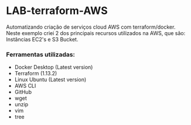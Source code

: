 # LAB-terraform-AWS
Automatizando criação de serviços cloud AWS com terraform/docker. Neste exemplo criei 2 dos principais recursos utilizados
na AWS, que são: Instâncias EC2's e S3 Bucket. 

### Ferramentas utilizadas:

- Docker Desktop (Latest version)
- Terraform (1.13.2)
- Linux Ubuntu (Latest version)
- AWS CLI
- GitHub
- wget
- unzip
- vim
- tree